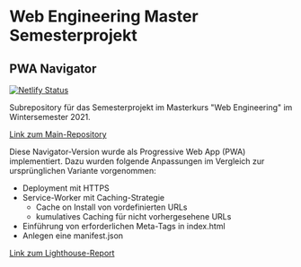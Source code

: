 # Web Engineering Master Semesterprojekt

## PWA Navigator

[![Netlify Status](https://api.netlify.com/api/v1/badges/a4ac3166-c00b-4eda-b6ac-b8cb1ea5cffd/deploy-status)](https://app.netlify.com/sites/wem-navigator-pwa/deploys)

Subrepository für das Semesterprojekt im Masterkurs "Web Engineering" im Wintersemester 2021.

[Link zum Main-Repository](https://github.com/AlexBertling/web-engineering-semesterprojekt)

Diese Navigator-Version wurde als Progressive Web App (PWA) implementiert. Dazu wurden folgende Anpassungen im Vergleich zur ursprünglichen Variante vorgenommen:

- Deployment mit HTTPS
- Service-Worker mit Caching-Strategie
  - Cache on Install von vordefinierten URLs
  - kumulatives Caching für nicht vorhergesehene URLs
- Einführung von erforderlichen Meta-Tags in index.html
- Anlegen eine manifest.json

[Link zum Lighthouse-Report](./report.html)
